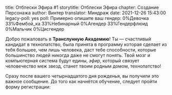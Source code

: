 title: Отблески Эфира #1
storytitle: Отблески Эфира
chapter: Создание Персонажа
author: Винтер
translator: Миндраж
date: 2021-12-26 15:43:00
legacy-poll: yes
poll: Примерно опишите ваш гендер:
      0%Девочка
      33%Фембой_ка
      33%Небинарный
      0%Агендер
      33%Гендерфлюид
      0%Мальчик
      0%Цисгендер

Добро пожаловать в **Транслунную Академию**! Ты — счастливый кандидат в технопатство, была принята в программу которая сделает из тебя большее, чем лишь человека, даст тебе способности, которые большинство людей никогда даже не смогут понять. Твой мозг и компьютерная система будут едины, *эфир*, который связует человечество меж звезд, станет твоим родным домом, технопатство!

Сразу после вашего четырнадцатого дня рожденья, вы получили это важное сообщение. До того как начнётся обучение, следует пройти форму регистрации: